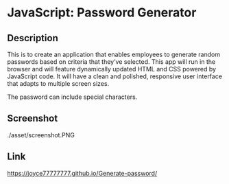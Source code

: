 # JavaScript: Password Generator

## Description

This is to create an application that enables employees to generate random passwords based on criteria that they’ve selected. This app will run in the browser and will feature dynamically updated HTML and CSS powered by JavaScript code. It will have a clean and polished, responsive user interface that adapts to multiple screen sizes.

The password can include special characters. 

## Screenshot

./asset/screenshot.PNG


## Link
https://joyce77777777.github.io/Generate-password/
